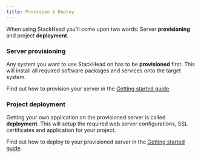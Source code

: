 ```yaml
---
title: Provision & Deploy
---
```


When using StackHead you'll come upon two words:
Server **provisioning** and project **deployment**.

### Server provisioning

Any system you want to use StackHead on has to be **provisioned** first.
This will install all required software packages and services onto the target system.

Find out how to provision your server in the [Getting started guide](../introduction/getting-started.md).

### Project deployment

Getting your own application on the provisioned server is called **deployment**.
This will setup the required web server configurations, SSL certificates and application for your project.

Find out how to deploy to your provisioned server in the [Getting started guide](../introduction/getting-started.md).

